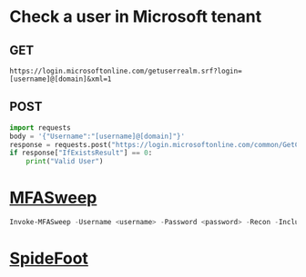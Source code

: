 # Check a user in Microsoft tenant

## GET
```
https://login.microsoftonline.com/getuserrealm.srf?login=[username]@[domain]&xml=1
```

## POST
```python
import requests
body = '{"Username":"[username]@[domain]"}'
response = requests.post("https://login.microsoftonline.com/common/GetCredentialType", data=body).json()
if response["IfExistsResult"] == 0:
    print("Valid User")
```

# [MFASweep](https://github.com/dafthack/MFASweep)
```powershell
Invoke-MFASweep -Username <username> -Password <password> -Recon -IncludeADFS
```

# [SpideFoot](https://github.com/smicallef/spiderfoot)
